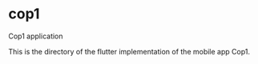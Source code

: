 # cop1

Cop1 application

This is the directory of the flutter implementation of the mobile app Cop1.
